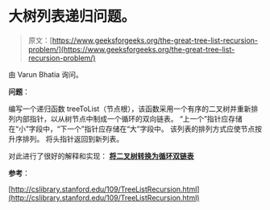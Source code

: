 # 大树列表递归问题。

> 原文：[https://www.geeksforgeeks.org/the-great-tree-list-recursion-problem/](https://www.geeksforgeeks.org/the-great-tree-list-recursion-problem/)

由 Varun Bhatia 询问。

**问题**：

编写一个递归函数 treeToList（节点根），该函数采用一个有序的二叉树并重新排列内部指针，以从树节点中制成一个循环的双向链表。 “上一个”指针应存储在“小”字段中，“下一个”指针应存储在“大”字段中。 该列表的排列方式应使节点按升序排列。 将头指针返回到新列表。

对此进行了很好的解释和实现： [**将二叉树转换为循环双链表**](https://www.geeksforgeeks.org/convert-a-binary-tree-to-a-circular-doubly-link-list/)

**参考**：

[http://cslibrary.stanford.edu/109/TreeListRecursion.html](http://cslibrary.stanford.edu/109/TreeListRecursion.html)

